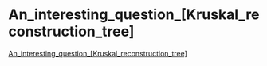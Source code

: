 # An_interesting_question_[Kruskal_reconstruction_tree]
[An_interesting_question_[Kruskal_reconstruction_tree]](https://aiwithcloud.com/2022/09/14/an_interesting_question_kruskal_reconstruction_tree/)